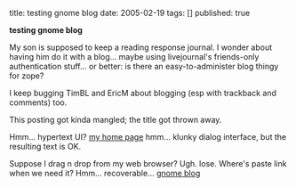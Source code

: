 title: testing gnome blog
date: 2005-02-19
tags: []
published: true

<b>testing gnome blog</b>

<p> <p>My son is supposed to keep a reading response journal. I wonder about having him do it with a blog... maybe using livejournal's friends-only authentication stuff... or better: is there an easy-to-administer blog thingy for zope?

<p> <p>I keep bugging TimBL and EricM about blogging (esp with trackback and comments) too.

<p> <p>This posting got kinda mangled; the title got thrown away.

<p> <p>Hmm... hypertext UI? <a href="https://www.w3.org/People/Connolly/">my home page</a> hmm... klunky dialog interface, but the resulting text is OK.<p>
Suppose I drag n drop from my web browser? Ugh. lose. Where's paste link when we need it? Hmm... recoverable... <a href="https://www.gnome.org/~seth/gnome-blog/">gnome blog</a>
